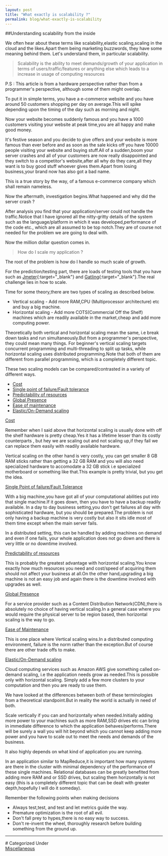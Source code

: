 ```yaml
---
layout: post
title: "What exactly is scalability ?"
permalink: blog/what-exactly-is-scalability
---
```


##Understanding scalability from the inside

We often hear about these terms like scalability,elastic scaling,scaling in the cloud and the likes.Apart them being marketing buzzwords, they have some meaning behind them.
Let's understand them, in particular scalability.

> Scalability is the ability to meet demands/growth of your application in terms of users/traffic/features or anything else which leads to a increase in usage of computing resources

P.S : This article is from a hardware perspective rather than from a programmer's perspective, although some of them might overlap.

To put it in simple terms, you have a e-commerce website and you have around 50 customers shopping per day on average.This will spike depending upon the timing of the day
such as morning and night.

Now your website becomes suddenly famous and you have a 1000 customers visiting your website at peak time,you are all happy and make good money.

It's festive season and you decide to give offers and your website is more famous than ever before and as soon as the sale kicks off you have 10000 people visiting your 
website and buying stuff.All of a sudden,boom your server crashes and all of your customers are now really disappointed and they switch to a competitor's website,after all
why do they care,all they want is to buy good stuff whoever gives them.Apart from losing business,your brand now has also got a bad name.

This is a true story by the way, of a famous e-commerce company which shall remain nameless.

Now the aftermath, investigation begins.What happened and why did the server crash ?

After analysis you find that your application/server could not handle the traffic.Notice that I have ignored all the nitty-gritty details of the system such as the
language/platform in which it was developed,performance of the code etc., which are all assumed to be top notch.They are of course not needed for the problem we are going to
deal with.

Now the million dollar question comes in.

>How do I scale my application ?

The root of the problem is how do I handle so much scale of growth.

For the prediction/testing part, there are loads of testing tools that you have such as [Jmeter](http://jmeter.apache.org/){:target="_blank"} and [Gatling](http://gatling.io/#/){:target="_blank"}.The real challenge lies in how to scale.

Time for some theory,there are two types of scaling as described below.

- Vertical scaling - Add more RAM,CPU (Multiprocessor architecture) etc and buy a big machine.
- Horizontal scaling - Add more COTS(Commercial Off the Shelf) machines which are readily available in the market,cheap and add more computing power.

Theoretically both vertical and horizontal scaling mean the same, i.e break down tasks and run simultaneously.But from a programmer's perspective, they could mean many things.
For beginner's vertical scaling targets concurrent programming and multi-threading to split up tasks, while horizontal scaling uses distributed programming.Note that both
of them are different from parallel programming, which is a completely different topic.

These two scaling models can be compared/contrasted in a variety of different ways.

- [Cost](#Cost)
- [Single point of failure/Fault tolerance](#Spof)
- [Predictability of resources](#Predict)
- [Global Presence](#Global)
- [Ease of maintenance](#Mgmt)
- [Elastic/On-Demand scaling](#Elastic)

<a name = "Cost"><u>Cost</u></a>

Remember when I said above that horizontal scaling is usually done with off the shelf hardware is pretty cheap.Yes it has a lifetime lesser than its costly counterparts ,
but hey we are scaling out and not scaling up,if they fail we can replace them easily with readily available hardware.

Vertical scaling on the other hand is very costly, you can get smaller 8 GB RAM sticks rather than getting a 32 GB RAM and you will also need specialized hardware to accomodate
a 32 GB stick i.e specialized motherboard or something like that.This example is pretty trivial, but you get the idea.

<a name = "Spof"><u>Single Point of failure/Fault Tolerance</u></a>

With a big machine,you have got all of your computational abilities put into that single machine.If it goes down, then you have to have a backup readily available.
In a day to day business setting,you don't get failures all day with sophisticated hardware, but you should be prepared.The problem is not only having a backup
machine is very costly but also it sits idle most of them time except when the main server fails.

In a distributed setting, this can be handled by adding machines on demand and even if one fails, your whole application does not go down and there is very little
or no downtime involved.

<a name = "Predict"><u>Predictability of resources</u></a>

This is probably the greatest advantage with horizontal scaling.You know exactly how much resources you need and cost/speed of acquiring them should not affect your business
at all.On the other hand,upgrading a big machine is not an easy job and again there is the downtime involved with upgrades as well.

<a name = "Global"><u>Global Presence</u></a>

For a service provider such as a Content Distribution Network(CDN),there is absolutely no choice of having vertical scaling.In a general case where you would require
the physical server to be region based, then horizontal scaling is the way to go.

<a name = "Mgmt"><u>Ease of Maintenance</u></a>

This is one place where Vertical scaling wins.In a distributed computing environment, failure is the norm rather than the exception.But of course there are other trade
offs to make.

<a name = "Elastic"><u>Elastic/On-Demand scaling</u></a>

Cloud computing services such as Amazon AWS give something called on-demand scaling, i.e the application needs grow as needed.This is possible only with horizontal scaling.
Simply add a few more clusters to your computation and then you are ready to use them.

We have looked at the differences between both of these terminologies from a theoretical standpoint.But in reality the world is actually in need of both.

Scale vertically if you can and horizontally when needed.Initially adding more power to your machines such as more RAM,SSD drives etc can bring in immediate difference
to which the application behaves/performs.There will be surely a wall you will hit beyond which you cannot keep adding more power and you have to scale out to meet the needs and
demands of the business.

It also highly depends on what kind of application you are running.

In an application similar to MapReduce,it is important how many systems are there in the cluster with minimal dependency of the performance of these single machines.
Relational databases can be greatly benefited from adding more RAM and or SSD drives, but scaling them horizontally is not easy (this is a completely different topic that can be dealt with greater depth,hopefully I will do it someday).

Remember the following points when making decisions

- Always test,test, and test and let metrics guide the way.
- Premature optimization is the root of all evil.
- Don't fall prey to hypes,there is no easy way to success.
- Don't re-invent the wheel, thoroughly research before building something from the ground up.

<hr>
# Categorized Under
<br>
<i class="fa fa-folder-o"></i><a id="category" href="/blog-list?item-1" onClick="nav()">Miscellaneous</a>













